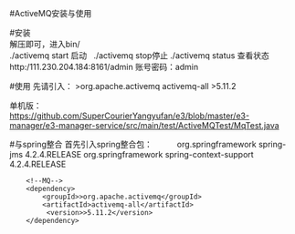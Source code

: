 #ActiveMQ安装与使用

#安装<br>
 解压即可，进入bin/<br>
 ./activemq start 启动   ./activemq stop停止  ./activemq status 查看状态<br>
 http:/111.230.204.184:8161/admin 账号密码：admin<br>
 

#使用
先请引入：
        <!--MQ-->
        <dependency>
            <groupId>>org.apache.activemq</groupId>
            <artifactId>activemq-all</artifactId>
             <version>>5.11.2</version>
        </dependency>


单机版：<br>
https://github.com/SuperCourierYangyufan/e3/blob/master/e3-manager/e3-manager-service/src/main/test/ActiveMQTest/MqTest.java

#与spring整合
首先引入spring整合包：
          <dependency>
            <groupId>org.springframework</groupId>
            <artifactId>spring-jms</artifactId>
            <version>4.2.4.RELEASE</version>
        </dependency>
         <dependency>
            <groupId>org.springframework</groupId>
            <artifactId>spring-context-support</artifactId>
            <version>4.2.4.RELEASE</version>
        </dependency>
        
        <!--MQ-->
        <dependency>
            <groupId>>org.apache.activemq</groupId>
            <artifactId>activemq-all</artifactId>
             <version>>5.11.2</version>
        </dependency>


